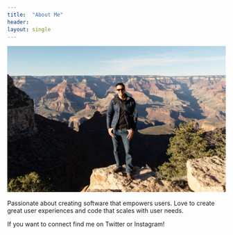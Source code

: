 ```yaml
---
title:  "About Me"
header: 
layout: single
---
```


![header](/assets/images/about.jpg)

Passionate about creating software that empowers users. Love to create great user experiences and code that scales with user needs.

If you want to connect find me on Twitter or Instagram!